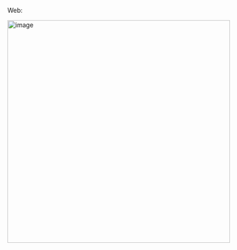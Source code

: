 Web:

<img width="500" height="500" alt="image" src="https://github.com/user-attachments/assets/daed0b7f-6d03-4164-bc25-f49fde94ecee" />
